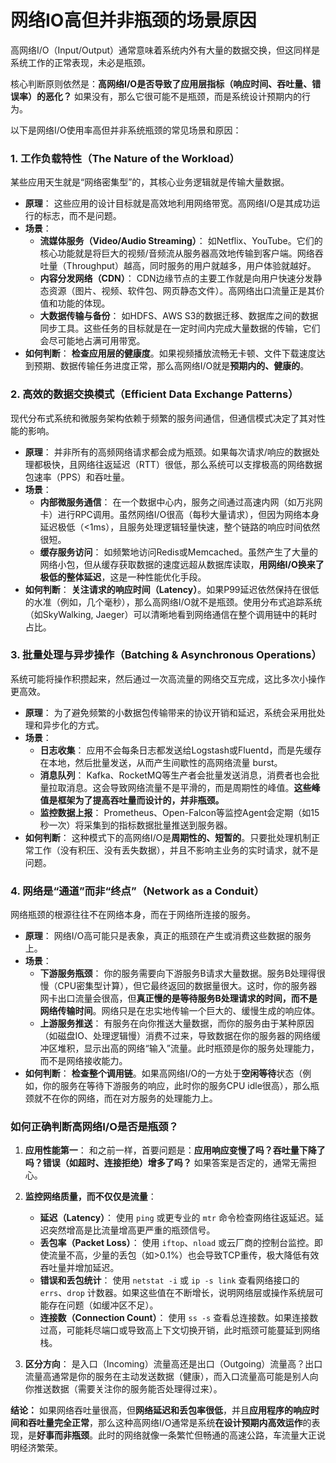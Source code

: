 # 网络IO高但并非瓶颈的场景原因

高网络I/O（Input/Output）通常意味着系统内外有大量的数据交换，但这同样是系统工作的正常表现，未必是瓶颈。

核心判断原则依然是：**高网络I/O是否导致了应用层指标（响应时间、吞吐量、错误率）的恶化？** 如果没有，那么它很可能不是瓶颈，而是系统设计预期内的行为。

以下是网络I/O使用率高但并非系统瓶颈的常见场景和原因：

### 1. 工作负载特性（The Nature of the Workload）

某些应用天生就是“网络密集型”的，其核心业务逻辑就是传输大量数据。

- **原理**： 这些应用的设计目标就是高效地利用网络带宽。高网络I/O是其成功运行的标志，而不是问题。
- **场景**：
    - **流媒体服务（Video/Audio Streaming）**： 如Netflix、YouTube。它们的核心功能就是将巨大的视频/音频流从服务器高效地传输到客户端。网络吞吐量（Throughput）越高，同时服务的用户就越多，用户体验就越好。
    - **内容分发网络（CDN）**： CDN边缘节点的主要工作就是向用户快速分发静态资源（图片、视频、软件包、网页静态文件）。高网络出口流量正是其价值和功能的体现。
    - **大数据传输与备份**： 如HDFS、AWS S3的数据迁移、数据库之间的数据同步工具。这些任务的目标就是在一定时间内完成大量数据的传输，它们会尽可能地占满可用带宽。
- **如何判断**： **检查应用层的健康度**。如果视频播放流畅无卡顿、文件下载速度达到预期、数据传输任务进度正常，那么高网络I/O就是**预期内的、健康的**。

### 2. 高效的数据交换模式（Efficient Data Exchange Patterns）

现代分布式系统和微服务架构依赖于频繁的服务间通信，但通信模式决定了其对性能的影响。

- **原理**： 并非所有的高频网络请求都会成为瓶颈。如果每次请求/响应的数据处理都极快，且网络往返延迟（RTT）很低，那么系统可以支撑极高的网络数据包速率（PPS）和吞吐量。
- **场景**：
    - **内部微服务通信**： 在一个数据中心内，服务之间通过高速内网（如万兆网卡）进行RPC调用。虽然网络I/O很高（每秒大量请求），但因为网络本身延迟极低（<1ms），且服务处理逻辑轻量快速，整个链路的响应时间依然很短。
    - **缓存服务访问**： 如频繁地访问Redis或Memcached。虽然产生了大量的网络小包，但从缓存获取数据的速度远超从数据库读取，**用网络I/O换来了极低的整体延迟**，这是一种性能优化手段。
- **如何判断**： **关注请求的响应时间（Latency）**。如果P99延迟依然保持在很低的水准（例如，几个毫秒），那么高网络I/O就不是瓶颈。使用分布式追踪系统（如SkyWalking, Jaeger）可以清晰地看到网络通信在整个调用链中的耗时占比。

### 3. 批量处理与异步操作（Batching & Asynchronous Operations）

系统可能将操作积攒起来，然后通过一次高流量的网络交互完成，这比多次小操作更高效。

- **原理**： 为了避免频繁的小数据包传输带来的协议开销和延迟，系统会采用批处理和异步化的方式。
- **场景**：
    - **日志收集**： 应用不会每条日志都发送给Logstash或Fluentd，而是先缓存在本地，然后批量发送，从而产生间歇性的高网络流量 burst。
    - **消息队列**： Kafka、RocketMQ等生产者会批量发送消息，消费者也会批量拉取消息。这会导致网络流量不是平滑的，而是周期性的峰值。**这些峰值是框架为了提高吞吐量而设计的，并非瓶颈。**
    - **监控数据上报**： Prometheus、Open-Falcon等监控Agent会定期（如15秒一次）将采集到的指标数据批量推送到服务器。
- **如何判断**： 这种模式下的高网络I/O是**周期性的、短暂的**。只要批处理机制正常工作（没有积压、没有丢失数据），并且不影响主业务的实时请求，就不是问题。

### 4. 网络是“通道”而非“终点”（Network as a Conduit）

网络瓶颈的根源往往不在网络本身，而在于网络所连接的服务。

- **原理**： 网络I/O高可能只是表象，真正的瓶颈在产生或消费这些数据的服务上。
- **场景**：
    - **下游服务瓶颈**： 你的服务需要向下游服务B请求大量数据。服务B处理得很慢（CPU密集型计算），但它最终返回的数据量很大。这时，你的服务器网卡出口流量会很高，但**真正慢的是等待服务B处理请求的时间，而不是网络传输时间**。网络只是在忠实地传输一个巨大的、缓慢生成的响应体。
    - **上游服务推送**： 有服务在向你推送大量数据，而你的服务由于某种原因（如磁盘IO、处理逻辑慢）消费不过来，导致数据在你的服务器的网络缓冲区堆积，显示出高的网络“输入”流量。此时瓶颈是你的服务处理能力，而不是网络接收能力。
- **如何判断**： **检查整个调用链**。如果高网络I/O的一方处于**空闲等待**状态（例如，你的服务在等待下游服务的响应，此时你的服务CPU idle很高），那么瓶颈就不在你的网络，而在对方服务的处理能力上。

### 如何正确判断高网络I/O是否是瓶颈？

1.  **应用性能第一**： 和之前一样，首要问题是：**应用响应变慢了吗？吞吐量下降了吗？错误（如超时、连接拒绝）增多了吗？** 如果答案是否定的，通常无需担心。

2.  **监控网络质量，而不仅仅是流量**：
    - **延迟（Latency）**： 使用 `ping` 或更专业的 `mtr` 命令检查网络往返延迟。延迟突然增高是比流量增高更严重的瓶颈信号。
    - **丢包率（Packet Loss）**： 使用 `iftop`、`nload` 或云厂商的控制台监控。即使流量不高，少量的丢包（如>0.1%）也会导致TCP重传，极大降低有效吞吐量并增加延迟。
    - **错误和丢包统计**： 使用 `netstat -i` 或 `ip -s link` 查看网络接口的 `errs`、`drop` 计数器。如果这些值在不断增长，说明网络层或操作系统层可能存在问题（如缓冲区不足）。
    - **连接数（Connection Count）**： 使用 `ss -s` 查看总连接数。如果连接数过高，可能耗尽端口或导致高上下文切换开销，此时瓶颈可能蔓延到网络栈。

3.  **区分方向**： 是入口（Incoming）流量高还是出口（Outgoing）流量高？出口流量高通常是你的服务在主动发送数据（健康），而入口流量高可能是别人向你推送数据（需要关注你的服务能否处理得过来）。

**结论：**
如果网络吞吐量很高，但**网络延迟和丢包率很低**，并且**应用程序的响应时间和吞吐量完全正常**，那么这种高网络I/O通常是系统**在设计预期内高效运作**的表现，是**好事而非瓶颈**。此时的网络就像一条繁忙但畅通的高速公路，车流量大正说明经济繁荣。